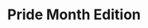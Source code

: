---
quizCode: "2024-0621"
title: Pride Month Edition
questions:
  - question: Sa orihinal nitong kahulugan, bukod sa Luzon at Mindanao, ano pa ang sinisimbolo ng tatlong bituin sa watawat ng Pilipinas?
    choices:
      - text: Panay
        isCorrect: true
      - text: Visayas
      - text: Cebu
      - text: Negros Oriental
  - question: "Kumpletuhin ang lyrics ng gay anthem na Born This Way ni Lady Gaga: \"No matter black, white, or beige, ____________ or orient made, I'm on the right track, baby, I was born to be brave.\""
    choices:
      - text: morena
      - text: caucasian
      - text: chola
        isCorrect: true
      - text: gypsy
---